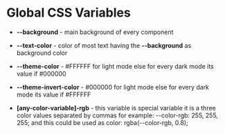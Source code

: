 # Global CSS Variables

-   **--background** - main background of every component
-   **--text-color** - color of most text having the **--background** as background color

-   **--theme-color** - #FFFFFF for light mode else for every dark mode its value if #000000
-   **--theme-invert-color** - #000000 for light mode else for every dark mode its value if #FFFFFF
-   **[any-color-variable]-rgb** - this variable is special variable it is a three color values separated by commas for example: --color-rgb: 255, 255, 255; and this could be used as color: rgba(--color-rgb, 0.8);
